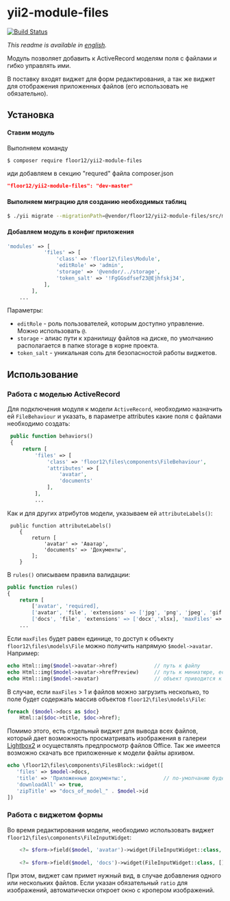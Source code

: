 # yii2-module-files

[![Build Status](https://travis-ci.org/floor12/yii2-module-files.svg?branch=master)](https://travis-ci.org/floor12/yii2-module-files)

*This readme is available in [english](README.md).*

Модуль позволяет добавить к ActiveRecord моделям поля с файлами и гибко управлять ими. 

В поставку входят виджет для форм редактирования, а так же виджет для отображения приложенных файлов (его использовать не обязательно).

Установка
------------

#### Ставим модуль

Выполняем команду
```bash
$ composer require floor12/yii2-module-files
```

иди добавляем в секцию "requred" файла composer.json
```json
"floor12/yii2-module-files": "dev-master"
```


#### Выполняем миграцию для созданию необходимых таблиц
```bash
$ ./yii migrate --migrationPath=@vendor/floor12/yii2-module-files/src/migrations/
```

#### Добавляем модуль в конфиг приложения
```php  
'modules' => [
            'files' => [
                'class' => 'floor12\files\Module',
                'editRole' => 'admin',
                'storage' => '@vendor/../storage',
                'token_salt' => '!FgGGsdfsef23@Ejhfskj34',
            ],
        ],
    ...
```

Параметры:

- `editRole` - роль пользователей, которым доступно управление. Можно использовать `@`.
- `storage` - алиас пути к хранилищу файлов на диске, по умолчанию располагается в папке storage в корне проекта.
- `token_salt` - уникальная соль для безопасностой работы виджетов.


Использование
-----

### Работа с моделью ActiveRecord
Для подключения модуля к модели `ActiveRecord`, необходимо назначить ей `FileBehaviour` 
и указать, в параметре attributes какие поля с файлами необходимо создать:

```php 
 public function behaviors()
 {
     return [
         'files' => [
             'class' => 'floor12\files\components\FileBehaviour',
             'attributes' => [
                 'avatar',
                 'documents'
             ],
         ],
         ...
```

Как и для других атрибутов модели, указываем ей `attributeLabels()`:

```
 public function attributeLabels()
    {
        return [
            'avatar' => 'Аватар',
            'documents' => 'Документы',
        ];
    }
```

В `rules()` описываем правила валидации:
```php
public function rules()
{
    return [
        ['avatar', 'required],
        ['avatar', 'file', 'extensions' => ['jpg', 'png', 'jpeg', 'gif'], 'maxFiles' => 1, 'ratio'=>1], 
        ['docs', 'file', 'extensions' => ['docx','xlsx], 'maxFiles' => 10],
    ...    
```

Если `maxFiles` будет равен единице, то доступ к объекту `floor12\files\models\File` можно получить напрямую `$model->avatar`. Например:
```php
echo Html::img($model->avatar->href)            // путь к файлу
echo Html::img($model->avatar->hrefPreview)     // путь к миниатюре, если это изображение
echo Html::img($model->avatar)                  // объект приводится к строке, содержащей путь к файлу для удобства
```

В случае, если `maxFiles` > 1 и файлов можно загрузить несколько, то поле будет содержать массив объектов `floor12\files\models\File`:


```php
foreach ($model->docs as $doc}
    Html::a($doc->title, $doc->href);
```
Помимо этого, есть отдельный виджет для вывода всех файлов, который дает возможность просматривать 
изображения в галереи [Lightbox2](https://lokeshdhakar.com/projects/lightbox2/) и осуществлять предпросмотр файлов Office. Так же имеется возможно скачать все приложенные к модели файлы архивом.
 ```php
echo \floor12\files\components\FilesBlock::widget([
    'files' => $model->docs, 
    'title' => 'Приложенные документы:',            // по-умолчанию будет использован Label из модели 
    'downloadAll' => true, 
    'zipTitle' => "docs_of_model_" . $model->id
]) 
```

### Работа c виджетом формы

Во время редактирования модели, необходимо использовать виджет `floor12\files\components\FileInputWidget`:

```php
    <?= $form->field($model, 'avatar')->widget(FileInputWidget::class, []) ?>
    
    <?= $form->field($model, 'docs')->widget(FileInputWidget::class, []) ?>
```
При этом, виджет сам примет нужный вид, в случае добавления одного или нескольких файлов. 
Если указан обязательный `ratio` для изображений, автоматически откроет окно с кропером изображений.

